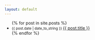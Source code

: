 ```yaml
---
layout: default
---
```


<ul class="posts">
  {% for post in site.posts %}
  <li>
    <small class="datetime muted" data-time="{{ post.date }}">{{ post.date | date_to_string }} </small>
    <a href="{{ post.url }}">{{ post.title }}</a>
  </li>
  {% endfor %}
</ul>

